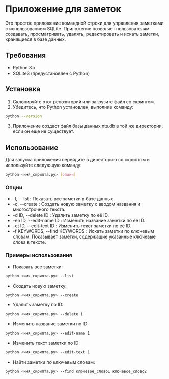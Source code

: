 # Приложение для заметок

Это простое приложение командной строки для управления заметками с использованием SQLite. Приложение позволяет пользователям создавать, просматривать, удалять, редактировать и искать заметки, хранящиеся в базе данных.

## Требования

- Python 3.x
- SQLite3 (предустановлен с Python)

## Установка

1. Склонируйте этот репозиторий или загрузите файл со скриптом.
2. Убедитесь, что Python установлен, выполнив команду:
```bash
python --version
```
3. Приложение создаст файл базы данных nts.db в той же директории, если он еще не существует.

## Использование

Для запуска приложения перейдите в директорию со скриптом и используйте следующую команду:
```bash
python <имя_скрипта.py> [опции]
```

### Опции

-    -l, --list : Показать все заметки в базе данных.
-    -c, --create : Создать новую заметку с вводом названия и многострочного текста.
-    -d ID, --delete ID : Удалить заметку по её ID.
-    -en ID, --edit-name ID : Изменить название заметки по её ID.
-    -et ID, --edit-text ID : Изменить текст заметки по её ID.
-    -f KEYWORDS, --find KEYWORDS : Искать заметки по ключевым словам. Показывает заметки, содержащие указанные ключевые слова в тексте.

### Примеры использования

- Показать все заметки:
```bash
python <имя_скрипта.py> --list
```

- Создать новую заметку:
```bash
python <имя_скрипта.py> --create
```

- Удалить заметку по ID:
```bash
python <имя_скрипта.py> --delete 1
```

- Изменить название заметки по ID:
```bash
python <имя_скрипта.py> --edit-name 1
```

- Изменить текст заметки по ID:
```bash
python <имя_скрипта.py> --edit-text 1
```

- Найти заметки по ключевым словам:
```bash
python <имя_скрипта.py> --find ключевое_слово1 ключевое_слово2
```
